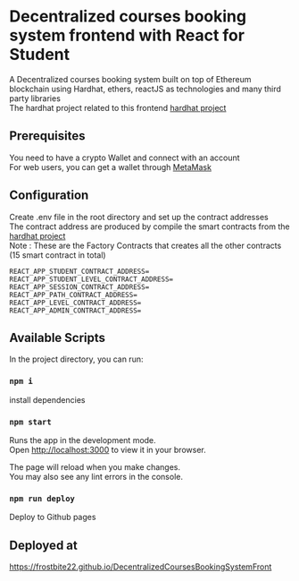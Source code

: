 # Decentralized courses booking system frontend with React for Student
A Decentralized courses booking system built on top of Ethereum blockchain using Hardhat, ethers, reactJS as technologies and many third party libraries <br>
The hardhat project related to this frontend [hardhat project](https://github.com/Frostbite22/DecentralizedCoursesBookingSystem)

## Prerequisites 
You need to have a crypto Wallet and connect with an account <br>
For web users, you can get a wallet through [MetaMask](https://metamask.io/) 

## Configuration 
Create .env file in the root directory and set up the contract addresses <br>
The contract address are produced by compile the smart contracts from the [hardhat project](https://github.com/Frostbite22/DecentralizedCoursesBookingSystem) <br>
Note : These are the Factory Contracts that creates all the other contracts (15 smart contract in total)
```
REACT_APP_STUDENT_CONTRACT_ADDRESS=
REACT_APP_STUDENT_LEVEL_CONTRACT_ADDRESS=
REACT_APP_SESSION_CONTRACT_ADDRESS=
REACT_APP_PATH_CONTRACT_ADDRESS=
REACT_APP_LEVEL_CONTRACT_ADDRESS=
REACT_APP_ADMIN_CONTRACT_ADDRESS=
```

## Available Scripts

In the project directory, you can run:

### `npm i`

install dependencies

### `npm start`

Runs the app in the development mode.\
Open [http://localhost:3000](http://localhost:3000) to view it in your browser.

The page will reload when you make changes.\
You may also see any lint errors in the console.

### `npm run deploy`

Deploy to Github pages

## Deployed at 
https://frostbite22.github.io/DecentralizedCoursesBookingSystemFront


